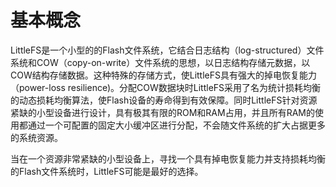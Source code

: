 # 基本概念<a name="ZH-CN_TOPIC_0000001153060453"></a>
LittleFS是一个小型的的Flash文件系统，它结合日志结构（log-structured）文件系统和COW（copy-on-write）文件系统的思想，以日志结构存储元数据，以COW结构存储数据。这种特殊的存储方式，使LittleFS具有强大的掉电恢复能力（power-loss resilience)。分配COW数据块时LittleFS采用了名为统计损耗均衡的动态损耗均衡算法，使Flash设备的寿命得到有效保障。同时LittleFS针对资源紧缺的小型设备进行设计，具有极其有限的ROM和RAM占用，并且所有RAM的使用都通过一个可配置的固定大小缓冲区进行分配，不会随文件系统的扩大占据更多的系统资源。

当在一个资源非常紧缺的小型设备上，寻找一个具有掉电恢复能力并支持损耗均衡的Flash文件系统时，LittleFS可能是最好的选择。
